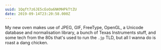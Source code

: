 ```yaml
---
uuid: 1Qqft7z6JE5cEoOa6NKMHPkTtZU
date: 2019-09-14T23:20:58.000Z
---
```


My new oven makes use of JPEG, GIF, FreeType, OpenGL, a Unicode database and normalisation library, a bunch of Texas Instruments stuff, and some tech from the 80s that's used to run the `.jp` TLD, but all I wanna do is roast a dang chicken.